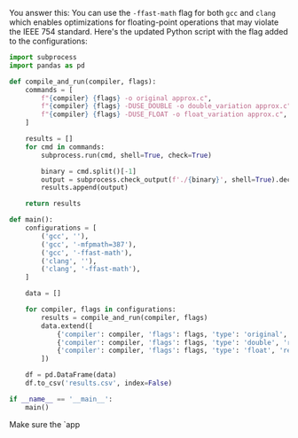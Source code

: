 

You answer this:
You can use the `-ffast-math` flag for both `gcc` and `clang` which enables optimizations for floating-point operations that may violate the IEEE 754 standard. Here's the updated Python script with the flag added to the configurations:

```python
import subprocess
import pandas as pd

def compile_and_run(compiler, flags):
    commands = [
        f"{compiler} {flags} -o original approx.c",
        f"{compiler} {flags} -DUSE_DOUBLE -o double_variation approx.c",
        f"{compiler} {flags} -DUSE_FLOAT -o float_variation approx.c",
    ]

    results = []
    for cmd in commands:
        subprocess.run(cmd, shell=True, check=True)

        binary = cmd.split()[-1]
        output = subprocess.check_output(f'./{binary}', shell=True).decode().strip()
        results.append(output)

    return results

def main():
    configurations = [
        ('gcc', ''),
        ('gcc', '-mfpmath=387'),
        ('gcc', '-ffast-math'),
        ('clang', ''),
        ('clang', '-ffast-math'),
    ]

    data = []

    for compiler, flags in configurations:
        results = compile_and_run(compiler, flags)
        data.extend([
            {'compiler': compiler, 'flags': flags, 'type': 'original', 'result': results[0]},
            {'compiler': compiler, 'flags': flags, 'type': 'double', 'result': results[1]},
            {'compiler': compiler, 'flags': flags, 'type': 'float', 'result': results[2]},
        ])

    df = pd.DataFrame(data)
    df.to_csv('results.csv', index=False)

if __name__ == '__main__':
    main()
```

Make sure the `app
